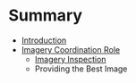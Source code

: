 # Summary

* [Introduction](README.md)
* [Imagery Coordination Role](imagery_coordination_role.md)
   * [Imagery Inspection](article.md)
   * Providing the Best Image

